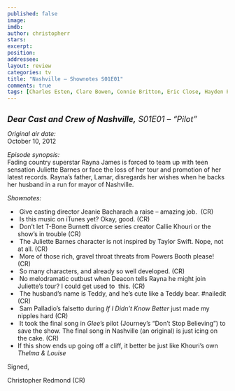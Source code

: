 ```yaml
---
published: false
image: 
imdb: 
author: christopherr 
stars: 
excerpt: 
position: 
addressee: 
layout: review
categories: tv
title: "Nashville — Shownotes S01E01"
comments: true
tags: [Charles Esten, Clare Bowen, Connie Britton, Eric Close, Hayden Panettiere, Jonathan Jackson, Nashville, Robert Wisdom, Sam Palladio, Shownotes, T Bone Burnett, TV, Uncategorized]
---
```

<div><p><span class="full-image-block ssNonEditable"><span><a href="/content/2012/10/11/nashville-shownotes-s01e01.html"><img src="http://static.squarespace.com/static/5005f6bcc4aa41161b33e89e/5329cf1fe4b07c068ebf74de/5329cf1fe4b07c068ebf76c6/1349963265907/Nashville1.jpg" alt="" /></a></span></span></p>
<p><span style="font-size:130%;"><strong><em>Dear Cast and Crew of Nashville,</em></strong><em> S01E01 &ndash; &ldquo;Pilot&rdquo;</em></span></p>
<p><em>Original air date:</em><br />October 10, 2012</p>
<p><em>Episode synopsis:</em><br />Fading country superstar Rayna James is forced to team up with teen sensation Juliette Barnes or face the loss of her tour and promotion of her latest records. Rayna&#8217;s father, Lamar, disregards her wishes when he backs her husband in a run for mayor of Nashville.</p>
<p><em>Shownotes:</em></p>
<ul>
<li>&nbsp;Give casting director Jeanie Bacharach a raise &ndash; amazing job. &nbsp;(CR)</li>
<li>&nbsp;Is this music on iTunes yet? Okay, good. (CR)</li>
<li>&nbsp;Don&rsquo;t let T-Bone Burnett divorce series creator Callie Khouri or the show&rsquo;s in trouble (CR)</li>
<li>&nbsp;The Juliette Barnes character is not inspired by Taylor Swift. Nope, not at all. (CR)</li>
<li>&nbsp;More of those rich, gravel throat threats from Powers Booth please! (CR)</li>
<li>&nbsp;So many characters, and already so well developed. (CR)</li>
<li>&nbsp;No melodramatic outbust when Deacon tells Rayna he might join Juliette&rsquo;s tour? I could get used to&nbsp; this. (CR)</li>
<li>&nbsp;The husband&rsquo;s name is Teddy, and he&rsquo;s cute like a Teddy bear. #nailedit (CR)</li>
<li>&nbsp;Sam Palladio&rsquo;s falsetto during <em>If I Didn&rsquo;t Know Better</em> just made my nipples hard (CR)</li>
<li>&nbsp;It took the final song in <em>Glee</em>&rsquo;s pilot (Journey&rsquo;s &ldquo;Don&rsquo;t Stop Believing&rdquo;) to save the show. The final song in Nashville (an original) is just icing on the cake. (CR)</li>
<li>If this show ends up going off a cliff, it better be just like Khouri&rsquo;s own <em>Thelma &amp; Louise</em></li>
</ul>
<p>Signed,</p>
<p>Christopher Redmond (CR)</p></div>
